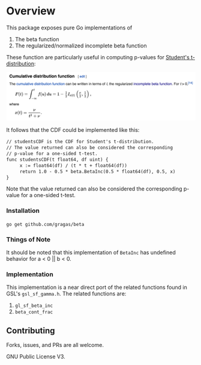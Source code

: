 # Overview

This package exposes pure Go implementations of

1. The beta function
2. The regularized/normalized incomplete beta function

These function are particularly useful in computing p-values for [Student's t-distribution](https://en.wikipedia.org/wiki/Student%27s_t-distribution):

![Student's t-distribution CDF](cdf.png)

It follows that the CDF could be implemented like this:

```
// studentsCDF is the CDF for Student's t-distribution.
// The value returned can also be considered the corresponding
// p-value for a one-sided t-test.
func studentsCDF(t float64, df uint) {
     x := float64(df) / (t * t + float64(df))
     return 1.0 - 0.5 * beta.BetaInc(0.5 * float64(df), 0.5, x)
}
```

Note that the value returned can also be considered the corresponding p-value for a one-sided t-test.

### Installation

`go get github.com/gragas/beta`

### Things of Note

It should be noted that this implementation of `BetaInc` has undefined behavior for a < 0 || b < 0.


### Implementation

This implementation is a near direct port of the related functions found in GSL's `gsl_sf_gamma.h`. The related functions are:

1. `gl_sf_beta_inc`
2. `beta_cont_frac`

## Contributing

Forks, issues, and PRs are all welcome.

GNU Public License V3.